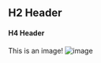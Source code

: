 
## H2 Header
#### H4 Header
This is an image!
![image](https://github.com/sqq-hub/sqq-test/blob/main/Img/productShow04.jpg)
